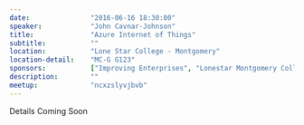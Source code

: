 ```yaml
---
date:               "2016-06-16 18:30:00"
speaker:            "John Cavnar-Johnson"
title:              "Azure Internet of Things"
subtitle:           ""
location:           "Lone Star College - Montgomery"
location-detail:    "MC-G G123"
sponsors:           ["Improving Enterprises", "Lonestar Montgomery College"]
description:        ""
meetup:             "ncxzslyvjbvb"
---
```

Details Coming Soon
